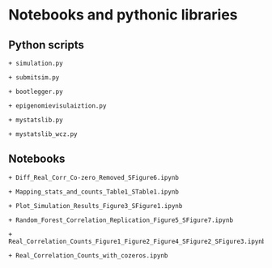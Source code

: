 # Notebooks and pythonic libraries

## Python scripts

    + simulation.py

    + submitsim.py

    + bootlegger.py

    + epigenomievisulaiztion.py

    + mystatslib.py

    + mystatslib_wcz.py

## Notebooks

    + Diff_Real_Corr_Co-zero_Removed_SFigure6.ipynb

    + Mapping_stats_and_counts_Table1_STable1.ipynb

    + Plot_Simulation_Results_Figure3_SFigure1.ipynb

    + Random_Forest_Correlation_Replication_Figure5_SFigure7.ipynb

    + Real_Correlation_Counts_Figure1_Figure2_Figure4_SFigure2_SFigure3.ipynb
    
    + Real_Correlation_Counts_with_cozeros.ipynb




